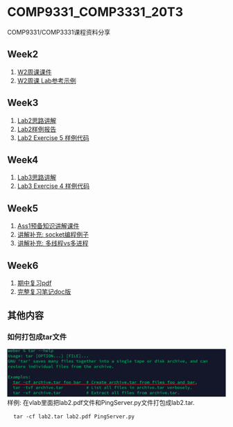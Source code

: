 # COMP9331_COMP3331_20T3
COMP9331/COMP3331课程资料分享

## Week2
1. [W2周课课件](https://github.com/lrlrlrlr/COMP9331_COMP3331_20T3/blob/master/%E5%85%A8%E5%AD%A6%E6%9C%9F%E8%A7%A3%E6%9E%90%E7%8F%ADw2.pdf)  
1. [W2周课 Lab参考示例](https://github.com/lrlrlrlr/COMP9331_COMP3331_20T3/blob/master/Labs/Lab1/w2_report.docx)

## Week3
1. [Lab2思路讲解](https://github.com/lrlrlrlr/COMP9331_COMP3331_20T3/blob/master/Labs/Lab2/Lab2%E6%80%9D%E8%B7%AF_%E5%BD%93%E5%A0%82%E8%AE%B2%E8%A7%A3.jpg)  
1. [Lab2样例报告](https://github.com/lrlrlrlr/COMP9331_COMP3331_20T3/blob/master/Labs/Lab2/Lab2.pdf)  
1. [Lab2 Exercise 5 样例代码](https://github.com/lrlrlrlr/COMP9331_COMP3331_20T3/blob/master/Labs/Lab2/PingClient%E6%A0%B7%E4%BE%8B.py)

## Week4
1. [Lab3思路讲解](https://github.com/lrlrlrlr/COMP9331_COMP3331_20T3/blob/master/Labs/Lab3/COMP9331%20Lab3%E8%AF%BE%E5%A0%82%E7%AC%94%E8%AE%B0.pdf)  
1. [Lab3 Exercise 4 样例代码](https://github.com/lrlrlrlr/COMP9331_COMP3331_20T3/blob/master/Labs/Lab3/WebServer.py)

## Week5
1. [Ass1预备知识讲解课件](https://github.com/lrlrlrlr/COMP9331_COMP3331_20T3/blob/master/assignment/%E5%85%A8%E5%AD%A6%E6%9C%9F%E8%A7%A3%E6%9E%90%E7%8F%ADw5.pdf)  
1. [讲解补充: socket编程例子](https://youtu.be/fxWdOsoY1jY) 
1. [讲解补充: 多线程vs多进程](https://youtu.be/Nn_mtL5Dzu0) 

## Week6
1. [期中复习pdf](https://github.com/lrlrlrlr/COMP9331_COMP3331_20T3/blob/master/midterm/midterm_Notes.pdf)  
1. [完整复习笔记doc版](https://github.com/lrlrlrlr/COMP9331_COMP3331_20T3/blob/master/midterm/F_Notes.docx) 



## 其他内容

### 如何打包成tar文件
![Tar用法](https://github.com/lrlrlrlr/COMP9331_COMP3331_20T3/blob/master/Labs/Lab2/tar%E7%94%A8%E6%B3%95.jpg)
样例: 在vlab里面把lab2.pdf文件和PingServer.py文件打包成lab2.tar.
```
  tar -cf lab2.tar lab2.pdf PingServer.py
```
